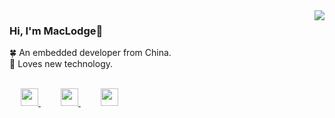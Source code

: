 <img align="right" src="https://github-readme-stats.vercel.app/api?username=EchoHeim&show_icons=true&icon_color=805AD5&text_color=5cb3cc&bg_color=ffffff&hide_title=true" />

<p align="left">
  <h3> Hi, I'm MacLodge👋 </h3>
  <font>🍀 An embedded developer from China.</font>
  <br>
  <font>🎐 Loves new technology.</font>
  <br><br>
  
  &emsp;
  <a href="https://shilong.vercel.app" target="_blank">
    <img src="https://cdn.jsdelivr.net/gh/EchoHeim/Astapb/docs/images/icons8-launchpad.svg" width="28px"/>
  </a> 
  &emsp;&emsp;
  <a href="https://blog.csdn.net/hsl416604093" target="_blank">
    <img src="https://cdn.jsdelivr.net/gh/EchoHeim/Astapb/docs/images/icons8-csdn.svg" width="28px"/>
  </a>
  &emsp;&emsp;
  <a href= "https://mp.weixin.qq.com/s?__biz=MzA5NzQ4Mzg4Mw==&mid=2247484765&idx=1&sn=4151c0b331174f98ebcb7fa76be37bd0&chksm=90a16859a7d6e14ff2abe8205aee81f03da1d9b870eaa64f1785afbc029902bf782e9921d85b&token=1940166833&lang=zh_CN#rd" target="_blank">
    <img src="https://cdn.jsdelivr.net/gh/EchoHeim/Astapb/docs/images/icons8-wechat.svg" width="28px"/>
  </a>
  <br>
</p>
